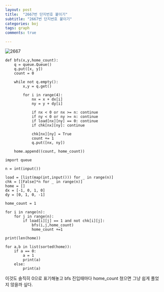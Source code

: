 ```yaml
---
layout: post
title:  "2667번 단지번호 붙이기"
subtitle: "2667번 단지번호 붙이기"
categories: boj
tags: graph
comments: true

---
```


![2667](https://user-images.githubusercontent.com/56789064/93621074-05b20a00-fa16-11ea-8904-1702a5fa5d0b.jpg)


```
def bfs(x,y,home_count):
    q = queue.Queue()
    q.put([x, y])
    count = 0

    while not q.empty():
        x,y = q.get()

        for i in range(4):
            nx = x + dx[i]
            ny = y + dy[i]

            if nx < 0 or nx >= n: continue
            if ny < 0 or ny >= n: continue
            if load[nx][ny] == 0: continue
            if chk[nx][ny]: continue

            chk[nx][ny] = True
            count += 1
            q.put([nx, ny])

    home.append((count, home_count))

import queue

n = int(input())

load = [list(map(int,input())) for _ in range(n)]
chk = [[False]*n for _ in range(n)]
home = []
dx = [-1, 0, 1, 0]
dy = [0, 1, 0, -1]

home_count = 1

for i in range(n):
    for j in range(n):
        if load[i][j] == 1 and not chk[i][j]:
            bfs(i,j,home_count)
            home_count +=1

print(len(home))

for a,b in list(sorted(home)):
    if a == 0:
        a = 1
        print(a)
    else:
        print(a)
```

이것도 솔직히 0으로 표기해놓고 bfs 진입때마다 home_count 쳤으면 그냥 쉽게 풀었지 않을까 싶다.

